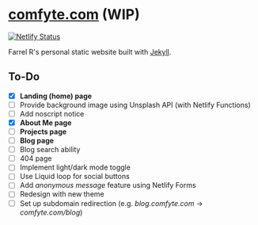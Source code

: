 # [comfyte.com](https://comfyte.com) (WIP)

[![Netlify Status](https://api.netlify.com/api/v1/badges/de5f0c85-c9e5-46de-9178-b3806fea457f/deploy-status)](https://app.netlify.com/sites/comfyte-personal-site/deploys)

Farrel R's personal static website built with [Jekyll](https://jekyllrb.com).

## To-Do

- [x] **Landing (home) page**
- [ ] Provide background image using Unsplash API (with Netlify Functions)
- [ ] Add noscript notice
- [x] **About Me page**
- [ ] **Projects page**
- [ ] **Blog page**
- [ ] Blog search ability
- [ ] 404 page
- [ ] Implement light/dark mode toggle
- [ ] Use Liquid loop for social buttons
- [ ] Add *anonymous message* feature using Netlify Forms
- [ ] Redesign with new theme
- [ ] Set up subdomain redirection (e.g. *blog.comfyte.com* &rightarrow; *comfyte.com/blog*)